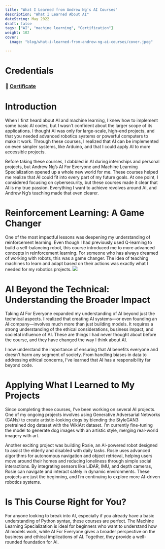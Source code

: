 ```yaml
---
title: "What I Learned from Andrew Ng’s AI Courses"
description: "What I Learned About AI"
dateString: May 2022
draft: false
tags: ["AI", "machine learning", "Certification"]
weight: 102
cover:
  image: "blog/what-i-learned-from-andrew-ng-ai-courses/cover.jpeg"

---
```


# Credentials
### 🔗 [Certificate](https://coursera.org/share/b344929ee137b00134c2d043ee345289)

# Introduction
When I first heard about AI and machine learning, I knew how to implement some basic AI codes, but I wasn’t confident about the larger scope of its applications. I thought AI was only for large-scale, high-end projects, and that you needed advanced robotics systems or powerful computers to make it work. Through these courses, I realized that AI can be implemented on even simpler systems, like Arduino, and that I could apply AI to more accessible projects.

Before taking these courses, I dabbled in AI during internships and personal projects, but Andrew Ng’s AI For Everyone and Machine Learning Specialization opened up a whole new world for me. These courses helped me realize that AI could fit into every part of my future goals. At one point, I considered focusing on cybersecurity, but these courses made it clear that AI is my true passion. Everything I want to achieve revolves around AI, and Andrew Ng’s teaching made that even clearer.

# Reinforcement Learning: A Game Changer
One of the most impactful lessons was deepening my understanding of reinforcement learning. Even though I had previously used Q-learning to build a self-balancing robot, this course introduced me to more advanced concepts in reinforcement learning. For someone who has always dreamed of working with robots, this was a game changer. The idea of teaching machines to learn and adapt based on their actions was exactly what I needed for my robotics projects.
![](/blog/aws-saa-certification/img1.png)

# AI Beyond the Technical: Understanding the Broader Impact
Taking AI For Everyone expanded my understanding of AI beyond just the technical aspects. I realized that creating AI systems—or even founding an AI company—involves much more than just building models. It requires a strong understanding of the ethical considerations, business impact, and societal influence of AI. These are things I had never thought about before the course, and they have changed the way I think about AI.

I now understand the importance of ensuring that AI benefits everyone and doesn't harm any segment of society. From handling biases in data to addressing ethical concerns, I’ve learned that AI has a responsibility far beyond code.

# Applying What I Learned to My Projects
Since completing these courses, I’ve been working on several AI projects. One of my ongoing projects involves using Generative Adversarial Networks (GANs) to create artistic-looking dogs by blending the StyleGAN3 pretrained dog dataset with the WikiArt dataset. I’m currently fine-tuning the model to generate dog images with an artistic style, merging real-world imagery with art.

Another exciting project was building Rosie, an AI-powered robot designed to assist the elderly and disabled with daily tasks. Rosie uses advanced algorithms for autonomous navigation and object retrieval, helping users move around their homes and reducing loneliness through simple social interactions. By integrating sensors like LiDAR, IMU, and depth cameras, Rosie can navigate and interact safely in dynamic environments. These projects are just the beginning, and I’m continuing to explore more AI-driven robotics systems.

# Is This Course Right for You?
For anyone looking to break into AI, especially if you already have a basic understanding of Python syntax, these courses are perfect. The Machine Learning Specialization is ideal for beginners who want to understand how AI models work, while AI For Everyone gives a broader perspective on the business and ethical implications of AI. Together, they provide a well-rounded foundation for AI.
